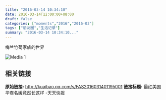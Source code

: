 ```yaml
---
title: "2016-03-14 10:34:10"
date: 2016-03-14T12:00:00+08:00
draft: false
categories: ["moments","2016","2016-03"]
tags: ["朋友圈","生活记录"]
summary: "2016-03-14 10:34:10..."
---
```


梅兰竹菊家族的世界

![Media 1](/Moments/photos/2016-03-14/201603141034100.jpg)

## 相关链接

**原始链接:** http://kuaibao.qq.com/s/FAS2016031401195001
**链接标题:** 最红美国华裔名媛竟然长这样 -天天快报

